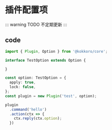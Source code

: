 # 插件配置项

::: warning TODO
不定期更新
:::

## code

```typescript
import { Plugin, Option } from '@kokkoro/core';

interface TestOption extends Option {

}

const option: TestOption = {
  apply: true,
  lock: false,
};
const plugin = new Plugin('test', option);

plugin
  .command('hello')
  .action(ctx => {
    ctx.reply(ctx.option);
  })
```
